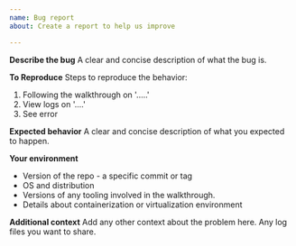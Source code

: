 ```yaml
---
name: Bug report
about: Create a report to help us improve

---
```


**Describe the bug**
A clear and concise description of what the bug is.

**To Reproduce**
Steps to reproduce the behavior:
1. Following the walkthrough on '.....'
2. View logs on '....'
3. See error

**Expected behavior**
A clear and concise description of what you expected to happen.

**Your environment**
* Version of the repo - a specific commit or tag
* OS and distribution
* Versions of any tooling involved in the walkthrough.
* Details about containerization or virtualization environment

**Additional context**
Add any other context about the problem here. Any log files you want to share.